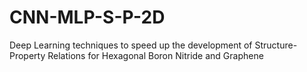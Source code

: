 # CNN-MLP-S-P-2D
Deep Learning techniques to speed up the development of Structure-Property Relations for  Hexagonal Boron Nitride and Graphene
